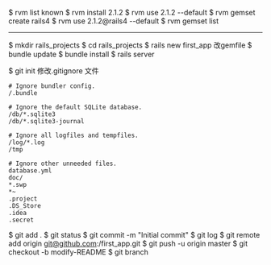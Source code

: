 $ rvm list known
$ rvm install 2.1.2
$ rvm use 2.1.2 --default
$ rvm gemset create rails4
$ rvm use 2.1.2@rails4 --default
$ rvm gemset list

----

$ mkdir rails_projects
$ cd rails_projects
$ rails new first_app
改gemfile
$ bundle update
$ bundle install
$ rails server

$ git init
修改.gitignore 文件
```
# Ignore bundler config.
/.bundle

# Ignore the default SQLite database.
/db/*.sqlite3
/db/*.sqlite3-journal

# Ignore all logfiles and tempfiles.
/log/*.log
/tmp

# Ignore other unneeded files.
database.yml
doc/
*.swp
*~
.project
.DS_Store
.idea
.secret
```

$ git add .
$ git status
$ git commit -m "Initial commit"
$ git log
$ git remote add origin git@github.com:<username>/first_app.git
$ git push -u origin master
$ git checkout -b modify-README
$ git branch